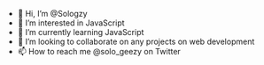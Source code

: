 - 👋 Hi, I’m @Sologzy
- 👀 I’m interested in JavaScript
- 🌱 I’m currently learning JavaScript
- 💞️ I’m looking to collaborate on any projects on web development
- 📫 How to reach me @solo_geezy on Twitter

<!---
Sologzy/Sologzy is a ✨ special ✨ repository because its `README.md` (this file) appears on your GitHub profile.
You can click the Preview link to take a look at your changes.
--->
